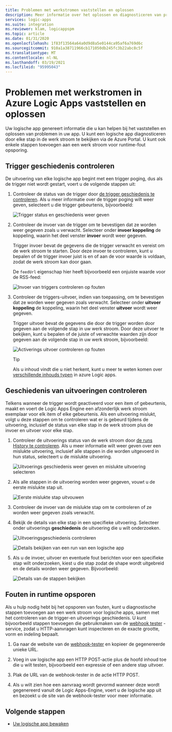 ```yaml
---
title: Problemen met werkstromen vaststellen en oplossen
description: Meer informatie over het oplossen en diagnosticeren van problemen, fouten en fouten in uw werk stromen in Azure Logic Apps
services: logic-apps
ms.suite: integration
ms.reviewer: klam, logicappspm
ms.topic: article
ms.date: 01/31/2020
ms.openlocfilehash: 1f83f13564a64a0d9d8a5e0144ca95af6a769d6c
ms.sourcegitcommit: 910a1a38711966cb171050db245fc3b22abc8c5f
ms.translationtype: MT
ms.contentlocale: nl-NL
ms.lasthandoff: 03/19/2021
ms.locfileid: "95995043"
---
```

# <a name="troubleshoot-and-diagnose-workflow-failures-in-azure-logic-apps"></a>Problemen met werkstromen in Azure Logic Apps vaststellen en oplossen

Uw logische app genereert informatie die u kan helpen bij het vaststellen en oplossen van problemen in uw app. U kunt een logische app diagnosticeren door elke stap in de werk stroom te bekijken via de Azure Portal. U kunt ook enkele stappen toevoegen aan een werk stroom voor runtime-fout opsporing.

<a name="check-trigger-history"></a>

## <a name="check-trigger-history"></a>Trigger geschiedenis controleren

De uitvoering van elke logische app begint met een trigger poging, dus als de trigger niet wordt gestart, voert u de volgende stappen uit:

1. Controleer de status van de trigger door [de trigger geschiedenis te controleren](../logic-apps/monitor-logic-apps.md#review-trigger-history). Als u meer informatie over de trigger poging wilt weer geven, selecteert u die trigger gebeurtenis, bijvoorbeeld:

   ![Trigger status en geschiedenis weer geven](./media/logic-apps-diagnosing-failures/logic-app-trigger-history.png)

1. Controleer de invoer van de trigger om te bevestigen dat ze worden weer gegeven zoals u verwacht. Selecteer onder **invoer koppeling** de koppeling, waarin het deel venster **invoer** wordt weer gegeven.

   Trigger invoer bevat de gegevens die de trigger verwacht en vereist om de werk stroom te starten. Door deze invoer te controleren, kunt u bepalen of de trigger invoer juist is en of aan de voor waarde is voldaan, zodat de werk stroom kan door gaan.

   De `feedUrl` eigenschap hier heeft bijvoorbeeld een onjuiste waarde voor de RSS-feed:

   ![Invoer van triggers controleren op fouten](./media/logic-apps-diagnosing-failures/review-trigger-inputs-for-errors.png)

1. Controleer de triggers-uitvoer, indien van toepassing, om te bevestigen dat ze worden weer gegeven zoals verwacht. Selecteer onder **uitvoer koppeling** de koppeling, waarin het deel venster **uitvoer** wordt weer gegeven.

   Trigger uitvoer bevat de gegevens die door de trigger worden door gegeven aan de volgende stap in uw werk stroom. Door deze uitvoer te bekijken, kunt u bepalen of de juiste of verwachte waarden zijn door gegeven aan de volgende stap in uw werk stroom, bijvoorbeeld:

   ![Activerings uitvoer controleren op fouten](./media/logic-apps-diagnosing-failures/review-trigger-outputs-for-errors.png)

   > [!TIP]
   > Als u inhoud vindt die u niet herkent, kunt u meer te weten komen over [verschillende inhouds typen](../logic-apps/logic-apps-content-type.md) in azure Logic apps.

<a name="check-runs-history"></a>

## <a name="check-runs-history"></a>Geschiedenis van uitvoeringen controleren

Telkens wanneer de trigger wordt geactiveerd voor een item of gebeurtenis, maakt en voert de Logic Apps Engine een afzonderlijk werk stroom exemplaar voor elk item of elke gebeurtenis. Als een uitvoering mislukt, volgt u deze stappen om te controleren wat er is gebeurd tijdens de uitvoering, inclusief de status van elke stap in de werk stroom plus de invoer en uitvoer voor elke stap.

1. Controleer de uitvoerings status van de werk stroom door [de runs History te controleren](../logic-apps/monitor-logic-apps.md#review-runs-history). Als u meer informatie wilt weer geven over een mislukte uitvoering, inclusief alle stappen in die worden uitgevoerd in hun status, selecteert u de mislukte uitvoering.

   ![Uitvoerings geschiedenis weer geven en mislukte uitvoering selecteren](./media/logic-apps-diagnosing-failures/logic-app-runs-history.png)

1. Als alle stappen in de uitvoering worden weer gegeven, vouwt u de eerste mislukte stap uit.

   ![Eerste mislukte stap uitvouwen](./media/logic-apps-diagnosing-failures/logic-app-run-pane.png)

1. Controleer de invoer van de mislukte stap om te controleren of ze worden weer gegeven zoals verwacht.

1. Bekijk de details van elke stap in een specifieke uitvoering. Selecteer onder uitvoerings **geschiedenis** de uitvoering die u wilt onderzoeken.

   ![Uitvoeringsgeschiedenis controleren](./media/logic-apps-diagnosing-failures/logic-app-runs-history.png)

   ![Details bekijken van een run van een logische app](./media/logic-apps-diagnosing-failures/logic-app-run-details.png)

1. Als u de invoer, uitvoer en eventuele fout berichten voor een specifieke stap wilt onderzoeken, kiest u die stap zodat de shape wordt uitgebreid en de details worden weer gegeven. Bijvoorbeeld:

   ![Details van de stappen bekijken](./media/logic-apps-diagnosing-failures/logic-app-run-details-expanded.png)

## <a name="perform-runtime-debugging"></a>Fouten in runtime opsporen

Als u hulp nodig hebt bij het opsporen van fouten, kunt u diagnostische stappen toevoegen aan een werk stroom voor logische apps, samen met het controleren van de trigger-en uitvoerings geschiedenis. U kunt bijvoorbeeld stappen toevoegen die gebruikmaken van de [webhook tester](https://webhook.site/) -service, zodat u HTTP-aanvragen kunt inspecteren en de exacte grootte, vorm en indeling bepaalt.

1. Ga naar de website van de [webhook-tester](https://webhook.site/) en kopieer de gegenereerde unieke URL.

1. Voeg in uw logische app een HTTP POST-actie plus de hoofd inhoud toe die u wilt testen, bijvoorbeeld een expressie of een andere stap uitvoer.

1. Plak de URL van de webhook-tester in de actie HTTP POST.

1. Als u wilt zien hoe een aanvraag wordt gevormd wanneer deze wordt gegenereerd vanuit de Logic Apps-Engine, voert u de logische app uit en bezoekt u de site van de webhook-tester voor meer informatie.

## <a name="next-steps"></a>Volgende stappen

* [Uw logische app bewaken](../logic-apps/monitor-logic-apps.md)
